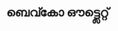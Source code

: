 ---
title: "ബെവ്കോ ഔട്ട്ലെറ്റ്"
url: /vaalllppilllli-muvaarrrrupulll/bevkoo-auttttlerrrr/
shop: beverages
---